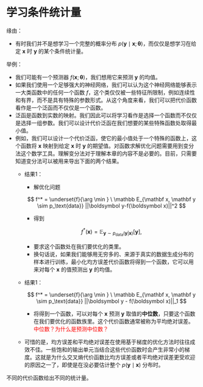 

# 学习条件统计量

缘由：

- 有时我们并不是想学习一个完整的概率分布 $p(\boldsymbol y\mid\boldsymbol x; \boldsymbol \theta)$，而仅仅是想学习在给定 $\boldsymbol x$ 时 $\boldsymbol y$ 的某个条件统计量。

举例：

- 我们可能有一个预测器 $f(\boldsymbol x; \boldsymbol \theta)$，我们想用它来预测 $\boldsymbol y$ 的均值。
- 如果我们使用一个足够强大的神经网络，我们可以认为这个神经网络能够表示一大类函数中的任何一个函数 $f$，这个类仅仅被一些特征所限制，例如连续性和有界，而不是具有特殊的参数形式。从这个角度来看，我们可以把代价函数看作是一个泛函而不仅仅是一个函数。
- 泛函是函数到实数的映射。我们因此可以将学习看作是选择一个函数而不仅仅是选择一组参数。我们可以设计代价泛函在我们想要的某些特殊函数处取得最小值。
- 例如，我们可以设计一个代价泛函，使它的最小值处于一个特殊的函数上，这个函数将 $\boldsymbol x$ 映射到给定 $\boldsymbol x$ 时 $\boldsymbol y$ 的期望值。对函数求解优化问题需要用到变分法这个数学工具。理解变分法对于理解本章的内容不是必要的。目前，只需要知道变分法可以被用来导出下面的两个结果。
  - 结果1：
    - 解优化问题

    $$
    f^* = \underset{f}{\arg \min }  \ \mathbb E_{\mathbf x, \mathbf y \sim  p_\text{data}} ||\boldsymbol y-f(\boldsymbol x)||^2
    $$

    - 得到

    $$
    f^*(\boldsymbol x) = \mathbb E_{\mathbf y\sim p_\text{data}(\boldsymbol y|\boldsymbol x)} [\boldsymbol y],
    $$

    - 要求这个函数处在我们要优化的类里。
    - 换句话说，如果我们能够用无穷多的、来源于真实的数据生成分布的样本进行训练，最小化均方误差代价函数将得到一个函数，它可以用来对每个 $\boldsymbol x$ 的值预测出 $\boldsymbol y$ 的均值。
  - 结果1：

    $$
    f^* = \underset{f}{\arg \min } \ \mathbb E_{\mathbf x, \mathbf y \sim  p_\text{data}} ||\boldsymbol y - f(\boldsymbol x)||_1
    $$

    - 将得到一个函数，可以对每个 $\boldsymbol x$ 预测 $\boldsymbol y$ 取值的**中位数**，只要这个函数在我们要优化的函数族里。这个代价函数通常被称为平均绝对误差。<span style="color:red;">中位数？为什么是预测中位数？</span>
  - 可惜的是，均方误差和平均绝对误差在使用基于梯度的优化方法时往往成效不佳。一些饱和的输出单元当结合这些代价函数时会产生非常小的梯度。这就是为什么交叉熵代价函数比均方误差或者平均绝对误差更受欢迎的原因之一了，即使是在没必要估计整个 $p(\boldsymbol y\mid\boldsymbol x)$ 分布时。




不同的代价函数给出不同的统计量。
